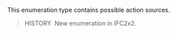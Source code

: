 ﻿This enumeration type contains possible action sources.

> HISTORY&nbsp; New enumeration in IFC2x2.
